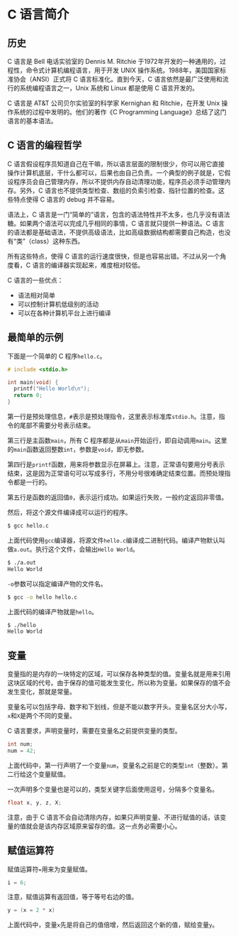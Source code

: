# C 语言简介

## 历史

C 语言是 Bell 电话实验室的 Dennis M. Ritchie 于1972年开发的一种通用的，过程性，命令式计算机编程语言，用于开发 UNIX 操作系统。1988年，美国国家标准协会（ANSI）正式将 C 语言标准化。直到今天，C 语言依然是最广泛使用和流行的系统编程语言之一，Unix 系统和 Linux 都是使用 C 语言开发的。

C 语言是 AT&T 公司贝尔实验室的科学家 Kernighan 和 Ritchie，在开发 Unix 操作系统的过程中发明的。他们的著作《C Programming Language》总结了这门语言的基本语法。

## C 语言的编程哲学

C 语言假设程序员知道自己在干嘛，所以语言层面的限制很少，你可以用它直接操作计算机底层，干什么都可以，后果也由自己负责。一个典型的例子就是，它假设程序员会自己管理内存，所以不提供内存自动清理功能，程序员必须手动管理内存。另外，C 语言也不提供类型检查、数组的负索引检查、指针位置的检查。这些特点使得 C 语言的 debug 并不容易。

语法上，C 语言是一门“简单的”语言，包含的语法特性并不太多，也几乎没有语法糖。如果两个语法可以完成几乎相同的事情，C 语言就只提供一种语法。C 语言的语法都是基础语法，不提供高级语法，比如高级数据结构都需要自己构造，也没有“类”（class）这种东西。

所有这些特点，使得 C 语言的运行速度很快，但是也容易出错。不过从另一个角度看，C 语言的编译器实现起来，难度相对较低。

C 语言的一些优点：

- 语法相对简单
- 可以控制计算机低级别的活动
- 可以在各种计算机平台上进行编译

## 最简单的示例

下面是一个简单的 C 程序`hello.c`。

```c
# include <stdio.h>

int main(void) {
  printf("Hello World\n");
  return 0;
}
```

第一行是预处理信息，`#`表示是预处理指令，这里表示标准库`stdio.h`。注意，指令的尾部不需要分号表示结束。

第三行是主函数`main`，所有 C 程序都是从`main`开始运行，即自动调用`main`。这里的`main`函数返回整数`int`，参数是`void`，即无参数。

第四行是`printf`函数，用来将参数显示在屏幕上。注意，正常语句要用分号表示结束，这是因为正常语句可以写成多行，不用分号很难确定结束位置。而预处理指令都是一行的。

第五行是函数的返回值`0`，表示运行成功。如果运行失败，一般约定返回非零值。

然后，将这个源文件编译成可以运行的程序。

```bash
$ gcc hello.c
```

上面代码使用`gcc`编译器，将源文件`hello.c`编译成二进制代码。编译产物默认叫做`a.out`。执行这个文件，会输出`Hello World`。

```bash
$ ./a.out
Hello World
```

`-o`参数可以指定编译产物的文件名。

```bash
$ gcc -o hello hello.c
```

上面代码的编译产物就是`hello`。

```bash
$ ./hello
Hello World
```


## 变量

变量指的是内存的一块特定的区域，可以保存各种类型的值。变量名就是用来引用这块区域的代号。由于保存的值可能发生变化，所以称为变量。如果保存的值不会发生变化，那就是常量。

变量名可以包括字母、数字和下划线，但是不能以数字开头。变量名区分大小写，`x`和`X`是两个不同的变量。

C 语言要求，声明变量时，需要在变量名之前提供变量的类型。

```c
int num;
num = 42;
```

上面代码中，第一行声明了一个变量`num`，变量名之前是它的类型`int`（整数）。第二行给这个变量赋值。

一次声明多个变量也是可以的，类型关键字后面使用逗号，分隔多个变量名。

```c
float x, y, z, X;
```

注意，由于 C 语言不会自动清除内存，如果只声明变量、不进行赋值的话，该变量的值就会是该内存区域原来留存的值。这一点务必需要小心。

## 赋值运算符

赋值运算符`=`用来为变量赋值。

```c
i = 6;
```

注意，赋值运算有返回值，等于等号右边的值。

```c
y = (x = 2 * x)
```

上面代码中，变量`x`先是将自己的值倍增，然后返回这个新的值，赋给变量`y`。
